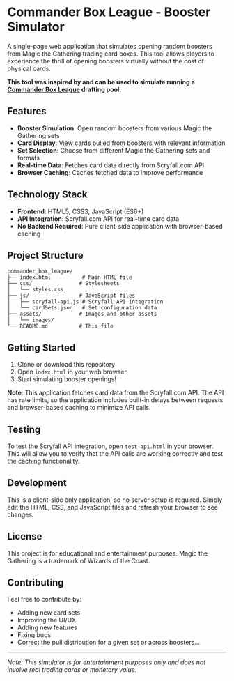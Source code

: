 # Commander Box League - Booster Simulator

A single-page web application that simulates opening random boosters from Magic the Gathering trading card boxes. This tool allows players to experience the thrill of opening boosters virtually without the cost of physical cards.

**This tool was inspired by and can be used to simulate running a [Commander Box League](https://wpn.wizards.com/en/event/edge-of-eternities-commander-box-league) drafting pool.**

## Features

- **Booster Simulation**: Open random boosters from various Magic the Gathering sets
- **Card Display**: View cards pulled from boosters with relevant information
- **Set Selection**: Choose from different Magic the Gathering sets and formats
- **Real-time Data**: Fetches card data directly from Scryfall.com API
- **Browser Caching**: Caches fetched data to improve performance

## Technology Stack

- **Frontend**: HTML5, CSS3, JavaScript (ES6+)
- **API Integration**: Scryfall.com API for real-time card data
- **No Backend Required**: Pure client-side application with browser-based caching

## Project Structure

```
commander_box_league/
├── index.html          # Main HTML file
├── css/               # Stylesheets
│   └── styles.css
├── js/                # JavaScript files
│   ├── scryfall-api.js # Scryfall API integration
│   └── cardSets.json   # Set configuration data
├── assets/            # Images and other assets
│   └── images/
└── README.md          # This file
```

## Getting Started

1. Clone or download this repository
2. Open `index.html` in your web browser
3. Start simulating booster openings!

**Note**: This application fetches card data from the Scryfall.com API. The API has rate limits, so the application includes built-in delays between requests and browser-based caching to minimize API calls.

## Testing

To test the Scryfall API integration, open `test-api.html` in your browser. This will allow you to verify that the API calls are working correctly and test the caching functionality.

## Development

This is a client-side only application, so no server setup is required. Simply edit the HTML, CSS, and JavaScript files and refresh your browser to see changes.

## License

This project is for educational and entertainment purposes. Magic the Gathering is a trademark of Wizards of the Coast.

## Contributing

Feel free to contribute by:
- Adding new card sets
- Improving the UI/UX
- Adding new features
- Fixing bugs
- Correct the pull distribution for a given set or across boosters...

---

*Note: This simulator is for entertainment purposes only and does not involve real trading cards or monetary value.*